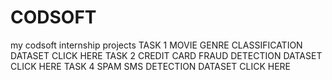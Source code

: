 # CODSOFT
my codsoft internship projects
TASK 1
MOVIE GENRE CLASSIFICATION  DATASET CLICK HERE
TASK 2
CREDIT CARD FRAUD DETECTION  DATASET CLICK HERE
TASK 4
SPAM SMS DETECTION DATASET CLICK HERE


